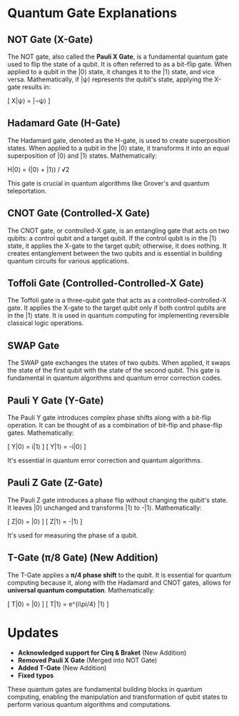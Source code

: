 # Quantum Gate Explanations

## NOT Gate (X-Gate)
The NOT gate, also called the **Pauli X Gate**, is a fundamental quantum gate used to flip the state of a qubit. It is often referred to as a bit-flip gate. When applied to a qubit in the |0⟩ state, it changes it to the |1⟩ state, and vice versa. Mathematically, if |ψ⟩ represents the qubit's state, applying the X-gate results in:

\[ X|ψ⟩ = |¬ψ⟩ \]

## Hadamard Gate (H-Gate)
The Hadamard gate, denoted as the H-gate, is used to create superposition states. When applied to a qubit in the |0⟩ state, it transforms it into an equal superposition of |0⟩ and |1⟩ states. Mathematically:


H|0⟩ = (|0⟩ + |1⟩) / √2



This gate is crucial in quantum algorithms like Grover's and quantum teleportation.

## CNOT Gate (Controlled-X Gate)
The CNOT gate, or controlled-X gate, is an entangling gate that acts on two qubits: a control qubit and a target qubit. If the control qubit is in the |1⟩ state, it applies the X-gate to the target qubit; otherwise, it does nothing. It creates entanglement between the two qubits and is essential in building quantum circuits for various applications.

## Toffoli Gate (Controlled-Controlled-X Gate)
The Toffoli gate is a three-qubit gate that acts as a controlled-controlled-X gate. It applies the X-gate to the target qubit only if both control qubits are in the |1⟩ state. It is used in quantum computing for implementing reversible classical logic operations.

## SWAP Gate
The SWAP gate exchanges the states of two qubits. When applied, it swaps the state of the first qubit with the state of the second qubit. This gate is fundamental in quantum algorithms and quantum error correction codes.

## Pauli Y Gate (Y-Gate)
The Pauli Y gate introduces complex phase shifts along with a bit-flip operation. It can be thought of as a combination of bit-flip and phase-flip gates. Mathematically:

\[ Y|0⟩ = i|1⟩ \]
\[ Y|1⟩ = -i|0⟩ \]

It's essential in quantum error correction and quantum algorithms.

## Pauli Z Gate (Z-Gate)
The Pauli Z gate introduces a phase flip without changing the qubit's state. It leaves |0⟩ unchanged and transforms |1⟩ to -|1⟩. Mathematically:

\[ Z|0⟩ = |0⟩ \]
\[ Z|1⟩ = -|1⟩ \]

It's used for measuring the phase of a qubit.

## T-Gate (π/8 Gate) (New Addition)
The T-Gate applies a **π/4 phase shift** to the qubit. It is essential for quantum computing because it, along with the Hadamard and CNOT gates, allows for **universal quantum computation**. Mathematically:

\[ T|0⟩ = |0⟩ \]
\[ T|1⟩ = e^{i\pi/4} |1⟩ \]

# **Updates**
- **Acknowledged support for Cirq & Braket** (New Addition)
- **Removed Pauli X Gate** (Merged into NOT Gate)
- **Added T-Gate** (New Addition)
- **Fixed typos**

These quantum gates are fundamental building blocks in quantum computing, enabling the manipulation and transformation of qubit states to perform various quantum algorithms and computations.
